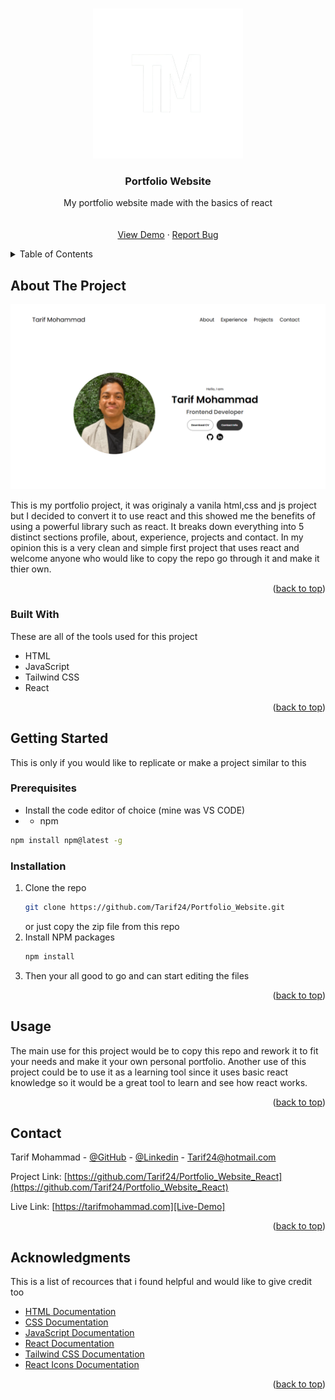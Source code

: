 <a id="readme-top"></a>

<!-- PROJECT LOGO -->
<br />
<div align="center">
  <a href="https://github.com/Tarif24/Portfolio_Website_React">
    <img src="src/assets/logo-inverted-1.png" alt="Logo" width="240" height="240">
  </a>

  <h3 align="center">Portfolio Website</h3>

  <p align="center">
    My portfolio website made with the basics of react
    <br />
    <br />
    <br />
    <a href="https://tarifmohammad.com">View Demo</a>
    &middot;
    <a href="https://github.com/Tarif24/Portfolio_Website_React/issues/new">Report Bug</a>
  </p>
</div>

<!-- TABLE OF CONTENTS -->
<details>
  <summary>Table of Contents</summary>
  <ol>
    <li>
      <a href="#about-the-project">About The Project</a>
      <ul>
        <li><a href="#built-with">Built With</a></li>
      </ul>
    </li>
    <li>
      <a href="#getting-started">Getting Started</a>
      <ul>
        <li><a href="#prerequisites">Prerequisites</a></li>
        <li><a href="#installation">Installation</a></li>
      </ul>
    </li>
    <li><a href="#usage">Usage</a></li>
    <li><a href="#contact">Contact</a></li>
    <li><a href="#acknowledgments">Acknowledgments</a></li>
  </ol>
</details>

<!-- ABOUT THE PROJECT -->

## About The Project

[![Product Screen Shot][product-screenshot]][Live-Demo]

This is my portfolio project, it was originaly a vanila html,css and js project but I decided to convert it to use react and this showed me the benefits of using a powerful library such as react. It breaks down everything into 5 distinct sections profile, about, experience, projects and contact. In my opinion this is a very clean and simple first project that uses react and welcome anyone who would like to copy the repo go through it and make it thier own.

<p align="right">(<a href="#readme-top">back to top</a>)</p>

### Built With

These are all of the tools used for this project

-   HTML
-   JavaScript
-   Tailwind CSS
-   React

<p align="right">(<a href="#readme-top">back to top</a>)</p>

<!-- GETTING STARTED -->

## Getting Started

This is only if you would like to replicate or make a project similar to this

### Prerequisites

-   Install the code editor of choice (mine was VS CODE)
-   -   npm

```sh
npm install npm@latest -g
```

### Installation

1. Clone the repo
    ```sh
    git clone https://github.com/Tarif24/Portfolio_Website.git
    ```
    or just copy the zip file from this repo
2. Install NPM packages
    ```sh
    npm install
    ```
3. Then your all good to go and can start editing the files

<p align="right">(<a href="#readme-top">back to top</a>)</p>

<!-- USAGE EXAMPLES -->

## Usage

The main use for this project would be to copy this repo and rework it to fit your needs and make it your own personal portfolio. Another use of this project could be to use it as a learning tool since it uses basic react knowledge so it would be a great tool to learn and see how react works.

<p align="right">(<a href="#readme-top">back to top</a>)</p>

<!-- CONTACT -->

## Contact

Tarif Mohammad - [@GitHub](https://github.com/Tarif24) - [@Linkedin](https://www.linkedin.com/in/tarif-mohammad/) - Tarif24@hotmail.com

Project Link: [https://github.com/Tarif24/Portfolio_Website_React](https://github.com/Tarif24/Portfolio_Website_React)

Live Link: [https://tarifmohammad.com][Live-Demo]

<p align="right">(<a href="#readme-top">back to top</a>)</p>

<!-- ACKNOWLEDGMENTS -->

## Acknowledgments

This is a list of recources that i found helpful and would like to give credit too

-   [HTML Documentation](https://developer.mozilla.org/en-US/docs/Web/HTML)
-   [CSS Documentation](https://developer.mozilla.org/en-US/docs/Web/CSS)
-   [JavaScript Documentation](https://developer.mozilla.org/en-US/docs/Web/JavaScript)
-   [React Documentation](https://react.dev/)
-   [Tailwind CSS Documentation](https://tailwindcss.com/)
-   [React Icons Documentation](https://react-icons.github.io/react-icons/)

<p align="right">(<a href="#readme-top">back to top</a>)</p>

<!-- MARKDOWN LINKS & IMAGES -->
<!-- https://www.markdownguide.org/basic-syntax/#reference-style-links -->

[product-screenshot]: src/assets/readme-image.png
[Live-Demo]: https://tarifmohammad.com
